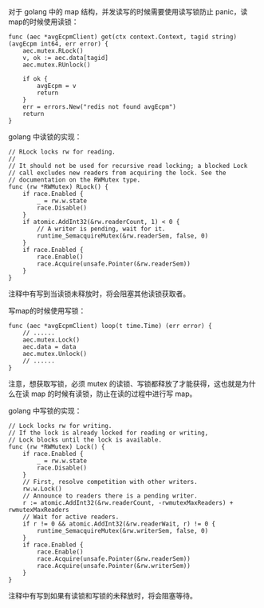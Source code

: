 对于 golang 中的 map 结构，并发读写的时候需要使用读写锁防止 panic，读map的时候使用读锁：

```golang
func (aec *avgEcpmClient) get(ctx context.Context, tagid string) (avgEcpm int64, err error) {
	aec.mutex.RLock()
	v, ok := aec.data[tagid]
	aec.mutex.RUnlock()

	if ok {
		avgEcpm = v
		return
	}
	err = errors.New("redis not found avgEcpm")
	return
}
```

golang 中读锁的实现：

```golang
// RLock locks rw for reading.
//
// It should not be used for recursive read locking; a blocked Lock
// call excludes new readers from acquiring the lock. See the
// documentation on the RWMutex type.
func (rw *RWMutex) RLock() {
	if race.Enabled {
		_ = rw.w.state
		race.Disable()
	}
	if atomic.AddInt32(&rw.readerCount, 1) < 0 {
		// A writer is pending, wait for it.
		runtime_SemacquireMutex(&rw.readerSem, false, 0)
	}
	if race.Enabled {
		race.Enable()
		race.Acquire(unsafe.Pointer(&rw.readerSem))
	}
}
```

注释中有写到当读锁未释放时，将会阻塞其他读锁获取者。

写map的时候使用写锁：

```golang
func (aec *avgEcpmClient) loop(t time.Time) (err error) {
    // ......
    aec.mutex.Lock()
    aec.data = data
    aec.mutex.Unlock()
    // ......
}
```

注意，想获取写锁，必须 mutex 的读锁、写锁都释放了才能获得，这也就是为什么在读 map 的时候有读锁，防止在读的过程中进行写 map。

golang 中写锁的实现：

```golang
// Lock locks rw for writing.
// If the lock is already locked for reading or writing,
// Lock blocks until the lock is available.
func (rw *RWMutex) Lock() {
	if race.Enabled {
		_ = rw.w.state
		race.Disable()
	}
	// First, resolve competition with other writers.
	rw.w.Lock()
	// Announce to readers there is a pending writer.
	r := atomic.AddInt32(&rw.readerCount, -rwmutexMaxReaders) + rwmutexMaxReaders
	// Wait for active readers.
	if r != 0 && atomic.AddInt32(&rw.readerWait, r) != 0 {
		runtime_SemacquireMutex(&rw.writerSem, false, 0)
	}
	if race.Enabled {
		race.Enable()
		race.Acquire(unsafe.Pointer(&rw.readerSem))
		race.Acquire(unsafe.Pointer(&rw.writerSem))
	}
}
```

注释中有写到如果有读锁和写锁的未释放时，将会阻塞等待。